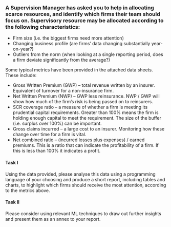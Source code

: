 ### A Supervision Manager has asked you to help in allocating scarce resources, and identify which firms their team should focus on. Supervisory resource may be allocated according to the following characteristics: 

* Firm size (i.e. the biggest firms need more attention) 
*	Changing business profile (are firms’ data changing substantially year-on-year?) 
*	Outliers from the norm (when looking at a single reporting period, does a firm deviate significantly from the average?) 

Some typical metrics have been provided in the attached data sheets. These include: 
*	Gross Written Premium (GWP) – total revenue written by an insurer. Equivalent of turnover for a non-insurance firm. 
*	Net Written Premium (NWP) – GWP less reinsurance. NWP / GWP will show how much of the firm’s risk is being passed on to reinsurers. 
*	SCR coverage ratio – a measure of whether a firm is meeting its prudential capital requirements. Greater than 100% means the firm is holding enough capital to meet the requirement. The size of the buffer (i.e. surplus over 100%) can be important. 
*	Gross claims incurred – a large cost to an insurer. Monitoring how these change over time for a firm is vital. 
*	Net combined ratio – (incurred losses plus expenses) / earned premiums. This is a ratio that can indicate the profitability of a firm. If this is less than 100% it indicates a profit. 

#### Task I
Using the data provided, please analyse this data using a programming language of your choosing and produce a short report, including tables and charts, to highlight which firms should receive the most attention, according to the metrics above. 

#### Task II
Please consider using relevant ML techniques to draw out further insights and present them as an annex to your report.
